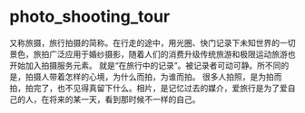 # photo_shooting_tour
又称旅摄，旅行拍摄的简称。在行走的途中，用光圈、快门记录下未知世界的一切景色，旅拍广泛应用于婚纱摄影，随着人们的消费升级传统旅游和极限运动旅游也开始加入拍摄服务元素。 就是“在旅行中的记录”。被记录者可动可静。所不同的是，拍摄人带着怎样的心境，为什么而拍，为谁而拍。 很多人拍照，是为拍而拍，拍完了，也不见得真留下什么。相片，是记忆过去的媒介，爱旅行是为了爱自己的人，在将来的某一天，看到那时候不一样的自己。
